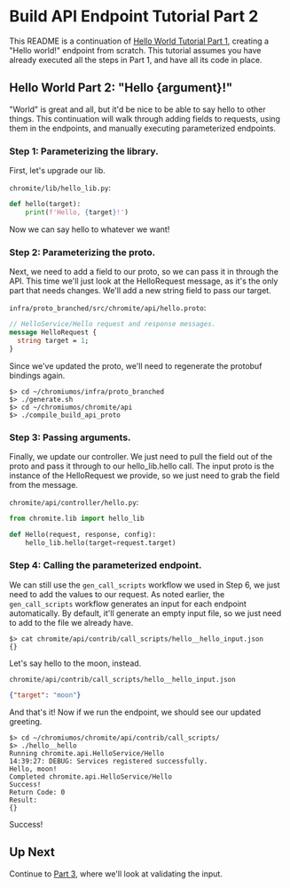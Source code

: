 # Build API Endpoint Tutorial Part 2

This README is a continuation of
[Hello World Tutorial Part 1](1_hello_world.md),
creating a "Hello world!" endpoint from scratch.
This tutorial assumes you have already executed all the steps in Part 1, and
have all its code in place.

## Hello World Part 2: "Hello {argument}!"

"World" is great and all, but it'd be nice to be able to say hello to other
things.
This continuation will walk through adding fields to requests, using them in
the endpoints, and manually executing parameterized endpoints.

### Step 1: Parameterizing the library.

First, let's upgrade our lib.

`chromite/lib/hello_lib.py`:
````python
def hello(target):
    print(f'Hello, {target}!')
````

Now we can say hello to whatever we want!

### Step 2: Parameterizing the proto.

Next, we need to add a field to our proto, so we can pass it in through the API.
This time we'll just look at the HelloRequest message, as it's the only
part that needs changes.
We'll add a new string field to pass our target.

`infra/proto_branched/src/chromite/api/hello.proto`:
```protobuf
// HelloService/Hello request and response messages.
message HelloRequest {
  string target = 1;
}
```

Since we've updated the proto, we'll need to regenerate the protobuf bindings
again.

```shell script
$> cd ~/chromiumos/infra/proto_branched
$> ./generate.sh
$> cd ~/chromiumos/chromite/api
$> ./compile_build_api_proto
```

### Step 3: Passing arguments.

Finally, we update our controller.
We just need to pull the field out of the proto and pass it through to our
hello_lib.hello call.
The input proto is the instance of the HelloRequest we provide, so we just need
to grab the field from the message.

`chromite/api/controller/hello.py`:
```python
from chromite.lib import hello_lib

def Hello(request, response, config):
    hello_lib.hello(target=request.target)
```

### Step 4: Calling the parameterized endpoint.

We can still use the `gen_call_scripts` workflow we used in Step 6, we just
need to add the values to our request.
As noted earlier, the `gen_call_scripts` workflow generates an input for each
endpoint automatically.
By default, it'll generate an empty input file, so we just need to add to the
file we already have.

```shell script
$> cat chromite/api/contrib/call_scripts/hello__hello_input.json
{}
```

Let's say hello to the moon, instead.

`chromite/api/contrib/call_scripts/hello__hello_input.json`
```json
{"target": "moon"}
```

And that's it!
Now if we run the endpoint, we should see our updated greeting.

```shell script
$> cd ~/chromiumos/chromite/api/contrib/call_scripts/
$> ./hello__hello
Running chromite.api.HelloService/Hello
14:39:27: DEBUG: Services registered successfully.
Hello, moon!
Completed chromite.api.HelloService/Hello
Success!
Return Code: 0
Result:
{}
```

Success!

## Up Next

Continue to [Part 3](3_hello_validation.md), where we'll look at validating the
input.
